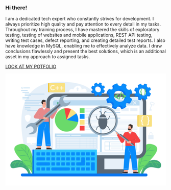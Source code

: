 ### Hi there!
I am a dedicated tech expert who constantly strives for development. I always prioritize high quality and pay attention to every detail in my tasks. Throughout my training process, I have mastered the skills of exploratory testing, testing of websites and mobile applications, REST API testing, writing test cases, defect reporting, and creating detailed test reports. I also have knowledge in MySQL, enabling me to effectively analyze data. I draw conclusions flawlessly and present the best solutions, which is an additional asset in my approach to assigned tasks.

[LOOK AT MY POTFOLIO](https://github.com/agakalinowski/Portfolio)

![Alt Text](https://github.com/agakalinowski/agakalinowski/blob/main/Beznazwy-2.jpg)

